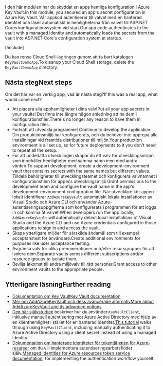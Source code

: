 <span data-ttu-id="5df10-101">I den här modulen har du skyddat en apps hemliga konfiguration i Azure Key Vault.</span><span class="sxs-lookup"><span data-stu-id="5df10-101">In this module, you secured an app's secret configuration in Azure Key Vault.</span></span> <span data-ttu-id="5df10-102">Vår appkod autentiserar till valvet med en hanterad identitet och läser automatiskt in hemligheterna från valvet till ASP.NET Cores konfigurationssystem vid start.</span><span class="sxs-lookup"><span data-stu-id="5df10-102">Our app code authenticates to the vault with a managed identity and automatically loads the secrets from the vault into ASP.NET Core's configuration system at startup.</span></span>

[!include[](../../../includes/azure-sandbox-cleanup.md)]

<span data-ttu-id="5df10-103">Du kan rensa Cloud Shell-lagringen genom att ta bort katalogen `KeyVaultDemoApp`.</span><span class="sxs-lookup"><span data-stu-id="5df10-103">To cleanup your Cloud Shell storage, delete the `KeyVaultDemoApp` directory.</span></span>

## <a name="next-steps"></a><span data-ttu-id="5df10-104">Nästa steg</span><span class="sxs-lookup"><span data-stu-id="5df10-104">Next steps</span></span>

<span data-ttu-id="5df10-105">Om det här var en verklig app, vad är nästa steg?</span><span class="sxs-lookup"><span data-stu-id="5df10-105">If this was a real app, what would come next?</span></span>

- <span data-ttu-id="5df10-106">Att placera alla apphemligheter i dina valv!</span><span class="sxs-lookup"><span data-stu-id="5df10-106">Put all your app secrets in your vaults!</span></span> <span data-ttu-id="5df10-107">Det finns inte längre någon anledning att ha dem i konfigurationsfiler.</span><span class="sxs-lookup"><span data-stu-id="5df10-107">There's no longer any reason to have them in configuration files.</span></span>
- <span data-ttu-id="5df10-108">Fortsätt att utveckla programmet.</span><span class="sxs-lookup"><span data-stu-id="5df10-108">Continue to develop the application.</span></span> <span data-ttu-id="5df10-109">Din produktionsmiljö har konfigurerats, och du behöver inte upprepa alla inställningar vid framtida distributioner till miljön.</span><span class="sxs-lookup"><span data-stu-id="5df10-109">Your production environment is all set up, so for future deployments to it you don't need to repeat all the setup.</span></span>
- <span data-ttu-id="5df10-110">För att underlätta utvecklingen skapar du ett valv för utvecklingsmiljön som innehåller hemligheter med samma namn men med andra värden.</span><span class="sxs-lookup"><span data-stu-id="5df10-110">To support development, create a development-environment vault that contains secrets with the same names but different values.</span></span> <span data-ttu-id="5df10-111">Tilldela behörigheter till utvecklingsteamet och konfigurera valvnamnet i konfigurationsfilen för appens utvecklingsmiljö.</span><span class="sxs-lookup"><span data-stu-id="5df10-111">Grant permissions to the development team and configure the vault name in the app's development-environment configuration file.</span></span> <span data-ttu-id="5df10-112">När utvecklare kör appen lokalt identifierar `AddAzureKeyVault` automatiskt lokala installationer av Visual Studio och Azure CLI och använder Azure-autentiseringsuppgifterna som konfigurerats i programmen för att logga in och komma åt valvet.</span><span class="sxs-lookup"><span data-stu-id="5df10-112">When developers run the app locally, `AddAzureKeyVault` will automatically detect local installations of Visual Studio and the Azure CLI and use Azure credentials configured in those applications to sign in and access the vault.</span></span>
- <span data-ttu-id="5df10-113">Skapa ytterligare miljöer för särskilda ändamål som till exempel acceptanstest för användare.</span><span class="sxs-lookup"><span data-stu-id="5df10-113">Create additional environments for purposes like user acceptance testing.</span></span>
- <span data-ttu-id="5df10-114">Avgränsa valv för olika prenumerationer och/eller resursgrupper för att isolera dem.</span><span class="sxs-lookup"><span data-stu-id="5df10-114">Separate vaults across different subscriptions and/or resource groups to isolate them.</span></span>
- <span data-ttu-id="5df10-115">Bevilja åtkomst till andra miljövalv till rätt personer.</span><span class="sxs-lookup"><span data-stu-id="5df10-115">Grant access to other environment vaults to the appropriate people.</span></span>

## <a name="further-reading"></a><span data-ttu-id="5df10-116">Ytterligare läsning</span><span class="sxs-lookup"><span data-stu-id="5df10-116">Further reading</span></span>

- [<span data-ttu-id="5df10-117">Dokumentation om Key Vault</span><span class="sxs-lookup"><span data-stu-id="5df10-117">Key Vault documentation</span></span>](https://docs.microsoft.com/azure/key-vault/)
- [<span data-ttu-id="5df10-118">Mer om AddAzureKeyVault och dess avancerade alternativ</span><span class="sxs-lookup"><span data-stu-id="5df10-118">More about AddAzureKeyVault and its advanced options</span></span>](https://docs.microsoft.com/aspnet/core/security/key-vault-configuration?view=aspnetcore-2.1&tabs=aspnetcore2x)
- <span data-ttu-id="5df10-119">[Den här självstudien](https://docs.microsoft.com/azure/key-vault/key-vault-use-from-web-application) beskriver hur du använder `KeyVaultClient`, inklusive manuell autentisering mot Azure Active Directory med hjälp av en klienthemlighet i stället för en hanterad identitet.</span><span class="sxs-lookup"><span data-stu-id="5df10-119">[This tutorial](https://docs.microsoft.com/azure/key-vault/key-vault-use-from-web-application) walks through using `KeyVaultClient`, including manually authenticating it to Azure Active Directory using a client secret instead of using a managed identity.</span></span>
- <span data-ttu-id="5df10-120">[Dokumentation om hanterade identiteter för tokentjänsten för Azure-resurser](https://docs.microsoft.com/azure/app-service/app-service-managed-service-identity#using-the-rest-protocol) om du vill implementera autentiseringsarbetsflödet själv.</span><span class="sxs-lookup"><span data-stu-id="5df10-120">[Managed identities for Azure resources token service documentation](https://docs.microsoft.com/azure/app-service/app-service-managed-service-identity#using-the-rest-protocol), for implementing the authentication workflow yourself.</span></span>